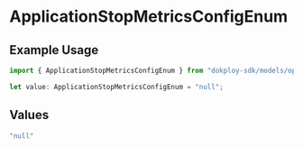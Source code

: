 # ApplicationStopMetricsConfigEnum

## Example Usage

```typescript
import { ApplicationStopMetricsConfigEnum } from "dokploy-sdk/models/operations";

let value: ApplicationStopMetricsConfigEnum = "null";
```

## Values

```typescript
"null"
```